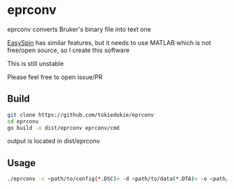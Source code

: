 # eprconv

eprconv converts Bruker's binary file into text one

[EasySpin](https://easyspin.org/) has similar features, but it needs to use MATLAB which is not free/open source, so I create this software

This is still unstable

Please feel free to open issue/PR

## Build

```sh
git clone https://github.com/tokiedokie/eprconv
cd eprconv
go build -o dist/eprconv eprconv/cmd
```

output is located in dist/eprconv

## Usage

```sh
./eprconv -c <path/to/config(*.DSC)> -d <path/to/data(*.DTA)> -o <path/to/output>
```
